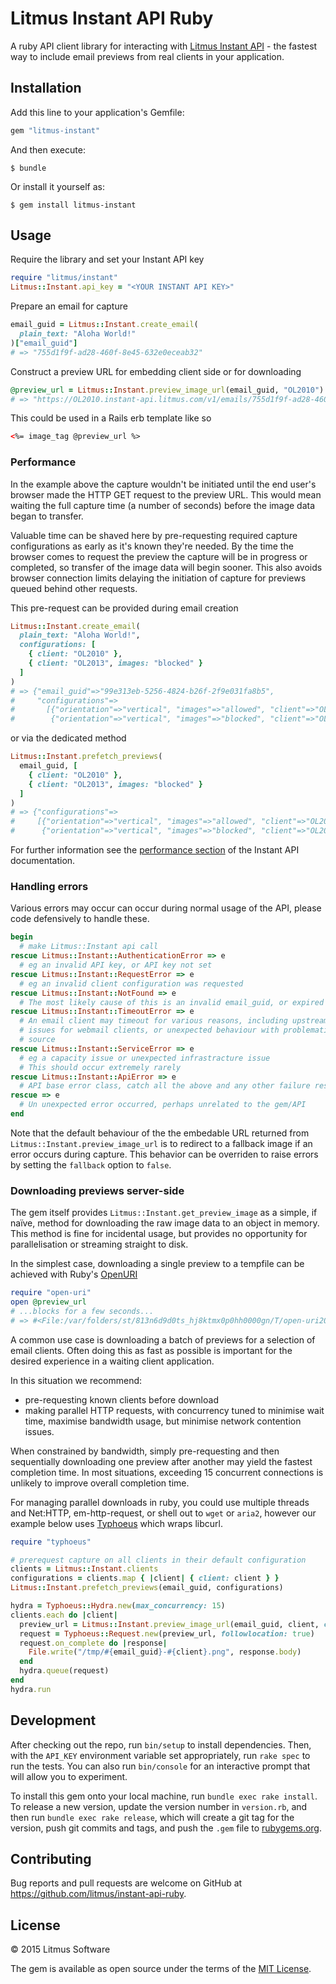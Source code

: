 # Litmus Instant API Ruby

A ruby API client library for interacting with [Litmus Instant API](https://litmus.com/partners/api/documentation/instant/01-getting-started/) - the fastest way to include email previews from real clients in your application.

## Installation

Add this line to your application's Gemfile:

```ruby
gem "litmus-instant"
```

And then execute:

    $ bundle

Or install it yourself as:

    $ gem install litmus-instant

## Usage

Require the library and set your Instant API key

```ruby
require "litmus/instant"
Litmus::Instant.api_key = "<YOUR INSTANT API KEY>"
```

Prepare an email for capture

```ruby
email_guid = Litmus::Instant.create_email(
  plain_text: "Aloha World!"
)["email_guid"]
# => "755d1f9f-ad28-460f-8e45-632e0eceab32"
```

Construct a preview URL for embedding client side or for downloading

```ruby
@preview_url = Litmus::Instant.preview_image_url(email_guid, "OL2010")
# => "https://OL2010.instant-api.litmus.com/v1/emails/755d1f9f-ad28-460f-8e45-632e0eceab32/previews/OL2010/full"
```

This could be used in a Rails erb template like so

```html
<%= image_tag @preview_url %>
```

### Performance

In the example above the capture wouldn't be initiated until the end user's browser made the HTTP GET request to the preview URL. This would mean waiting the full capture time (a number of seconds) before the image data began to transfer.

Valuable time can be shaved here by pre-requesting required capture configurations as early as it's known they're needed. By the time the browser comes to request the preview the capture will be in progress or completed, so transfer of the image data will begin sooner. This also avoids browser connection limits delaying the initiation of capture for previews queued behind other requests.

This pre-request can be provided during email creation

```ruby
Litmus::Instant.create_email(
  plain_text: "Aloha World!",
  configurations: [
    { client: "OL2010" },
    { client: "OL2013", images: "blocked" }
  ]
)
# => {"email_guid"=>"99e313eb-5256-4824-b26f-2f9e031fa8b5",
#     "configurations"=>
#       [{"orientation"=>"vertical", "images"=>"allowed", "client"=>"OL2010"},
#        {"orientation"=>"vertical", "images"=>"blocked", "client"=>"OL2013"}]}
```

or via the dedicated method

```ruby
Litmus::Instant.prefetch_previews(
  email_guid, [
    { client: "OL2010" },
    { client: "OL2013", images: "blocked" }
  ]
)
# => {"configurations"=>
#     [{"orientation"=>"vertical", "images"=>"allowed", "client"=>"OL2010"},
#      {"orientation"=>"vertical", "images"=>"blocked", "client"=>"OL2013"}]}
```

For further information see the [performance section](https://litmus.com/partners/api/documentation/instant/04-performance/) of the Instant API documentation.

### Handling errors

Various errors may occur can occur during normal usage of the API, please code defensively to handle these.

```ruby
begin
  # make Litmus::Instant api call
rescue Litmus::Instant::AuthenticationError => e
  # eg an invalid API key, or API key not set
rescue Litmus::Instant::RequestError => e
  # eg an invalid client configuration was requested
rescue Litmus::Instant::NotFound => e
  # The most likely cause of this is an invalid email_guid, or expired email
rescue Litmus::Instant::TimeoutError => e
  # An email client may timeout for various reasons, including upstream service
  # issues for webmail clients, or unexpected behaviour with problematic email
  # source
rescue Litmus::Instant::ServiceError => e
  # eg a capacity issue or unexpected infrastracture issue
  # This should occur extremely rarely
rescue Litmus::Instant::ApiError => e
  # API base error class, catch all the above and any other failure responses
rescue => e
  # Un unexpected error occurred, perhaps unrelated to the gem/API
end
```

Note that the default behaviour of the the embedable URL returned from `Litmus::Instant.preview_image_url` is to redirect to a fallback image if an error occurs during capture. This behavior can be overriden to raise errors by setting the `fallback` option to `false`.

### Downloading previews server-side

The gem itself provides `Litmus::Instant.get_preview_image` as a simple, if naïve, method for downloading the raw image data to an object in memory. This method is fine for incidental usage, but provides no opportunity for parallelisation or streaming straight to disk.

In the simplest case, downloading a single preview to a tempfile can be achieved with Ruby's [OpenURI](http://ruby-doc.org/stdlib-2.1.0/libdoc/open-uri/rdoc/OpenURI.html)

```ruby
require "open-uri"
open @preview_url
# ...blocks for a few seconds...
# => #<File:/var/folders/st/813n6d9d0ts_hj8ktmx0p0hh0000gn/T/open-uri20151007-51192-k3a53m>
```

A common use case is downloading a batch of previews for a selection of email clients. Often doing this as fast as possible is important for the desired experience in a waiting client application.

In this situation we recommend:

 - pre-requesting known clients before download
 - making parallel HTTP requests, with concurrency tuned to minimise wait time, maximise bandwidth usage, but minimise network contention issues.

When constrained by bandwidth, simply pre-requesting and then sequentially downloading one preview after another may yield the fastest completion time. In most situations, exceeding 15 concurrent connections is unlikely to improve overall completion time.

For managing parallel downloads in ruby, you could use multiple threads and Net:HTTP, em-http-request, or shell out to `wget` or `aria2`, however our example below uses [Typhoeus](https://github.com/typhoeus/typhoeus) which wraps libcurl.

```ruby
require "typhoeus"

# prerequest capture on all clients in their default configuration
clients = Litmus::Instant.clients
configurations = clients.map { |client| { client: client } }
Litmus::Instant.prefetch_previews(email_guid, configurations)

hydra = Typhoeus::Hydra.new(max_concurrency: 15)
clients.each do |client|
  preview_url = Litmus::Instant.preview_image_url(email_guid, client, capture_size: "thumb")
  request = Typhoeus::Request.new(preview_url, followlocation: true)
  request.on_complete do |response|
    File.write("/tmp/#{email_guid}-#{client}.png", response.body)
  end
  hydra.queue(request)
end
hydra.run

```

## Development

After checking out the repo, run `bin/setup` to install dependencies. Then, with the `API_KEY` environment variable set appropriately, run `rake spec` to run the tests. You can also run `bin/console` for an interactive prompt that will allow you to experiment.

To install this gem onto your local machine, run `bundle exec rake install`. To release a new version, update the version number in `version.rb`, and then run `bundle exec rake release`, which will create a git tag for the version, push git commits and tags, and push the `.gem` file to [rubygems.org](https://rubygems.org).

## Contributing

Bug reports and pull requests are welcome on GitHub at https://github.com/litmus/instant-api-ruby.


## License

© 2015 Litmus Software

The gem is available as open source under the terms of the [MIT License](http://opensource.org/licenses/MIT).

